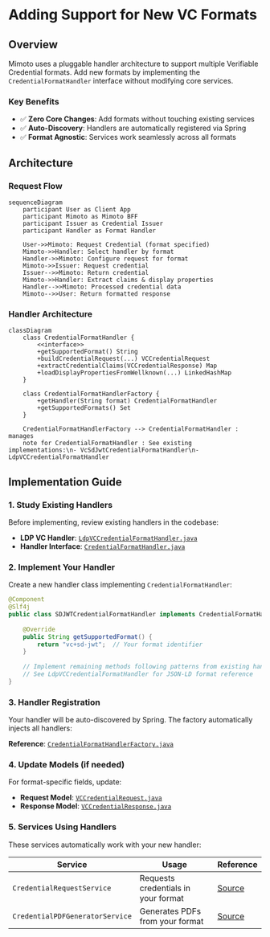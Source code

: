 # Adding Support for New VC Formats

## Overview

Mimoto uses a pluggable handler architecture to support multiple Verifiable Credential formats. Add new formats by implementing the `CredentialFormatHandler` interface without modifying core services.

### Key Benefits
- ✅ **Zero Core Changes**: Add formats without touching existing services
- ✅ **Auto-Discovery**: Handlers are automatically registered via Spring
- ✅ **Format Agnostic**: Services work seamlessly across all formats

## Architecture

### Request Flow
```mermaid
sequenceDiagram
    participant User as Client App
    participant Mimoto as Mimoto BFF
    participant Issuer as Credential Issuer
    participant Handler as Format Handler

    User->>Mimoto: Request Credential (format specified)
    Mimoto->>Handler: Select handler by format
    Handler->>Mimoto: Configure request for format
    Mimoto->>Issuer: Request credential
    Issuer-->>Mimoto: Return credential
    Mimoto->>Handler: Extract claims & display properties
    Handler-->>Mimoto: Processed credential data
    Mimoto-->>User: Return formatted response
```

### Handler Architecture
```mermaid
classDiagram
    class CredentialFormatHandler {
        <<interface>>
        +getSupportedFormat() String
        +buildCredentialRequest(...) VCCredentialRequest
        +extractCredentialClaims(VCCredentialResponse) Map
        +loadDisplayPropertiesFromWellknown(...) LinkedHashMap
    }
    
    class CredentialFormatHandlerFactory {
        +getHandler(String format) CredentialFormatHandler
        +getSupportedFormats() Set
    }
    
    CredentialFormatHandlerFactory --> CredentialFormatHandler : manages
    note for CredentialFormatHandler : See existing implementations:\n- VcSdJwtCredentialFormatHandler\n- LdpVCCredentialFormatHandler
```

## Implementation Guide

### 1. Study Existing Handlers

Before implementing, review existing handlers in the codebase:

- **LDP VC Handler**: [`LdpVCCredentialFormatHandler.java`](https://github.com/mosip/mimoto/blob/release-0.19.x/src/main/java/io/mosip/mimoto/service/credentialformatter/LdpVCCredentialFormatHandler.java)
- **Handler Interface**: [`CredentialFormatHandler.java`](https://github.com/mosip/mimoto/blob/release-0.19.x/src/main/java/io/mosip/mimoto/service/credentialformatter/CredentialFormatHandler.java)

### 2. Implement Your Handler

Create a new handler class implementing `CredentialFormatHandler`:

```java
@Component
@Slf4j
public class SDJWTCredentialFormatHandler implements CredentialFormatHandler {
    
    @Override
    public String getSupportedFormat() {
        return "vc+sd-jwt";  // Your format identifier
    }
    
    // Implement remaining methods following patterns from existing handlers
    // See LdpVCCredentialFormatHandler for JSON-LD format reference
}
```

### 3. Handler Registration

Your handler will be auto-discovered by Spring. The factory automatically injects all handlers:

**Reference**: [`CredentialFormatHandlerFactory.java`](https://github.com/mosip/mimoto/blob/release-0.19.x/src/main/java/io/mosip/mimoto/service/credentialformatter/CredentialFormatHandlerFactory.java)

### 4. Update Models (if needed)

For format-specific fields, update:
- **Request Model**: [`VCCredentialRequest.java`](https://github.com/mosip/mimoto/blob/release-0.19.x/src/main/java/io/mosip/mimoto/dto/openid4vci/VCCredentialRequest.java)
- **Response Model**: [`VCCredentialResponse.java`](https://github.com/mosip/mimoto/blob/release-0.19.x/src/main/java/io/mosip/mimoto/dto/openid4vci/VCCredentialResponse.java)

### 5. Services Using Handlers

These services automatically work with your new handler:

| Service | Usage | Reference |
|---------|-------|-----------|
| `CredentialRequestService` | Requests credentials in your format | [Source](https://github.com/mosip/mimoto/blob/release-0.19.x/src/main/java/io/mosip/mimoto/service/CredentialRequestService.java) |
| `CredentialPDFGeneratorService` | Generates PDFs from your format | [Source](https://github.com/mosip/mimoto/blob/release-0.19.x/src/main/java/io/mosip/mimoto/service/CredentialPDFGeneratorService.java) |
